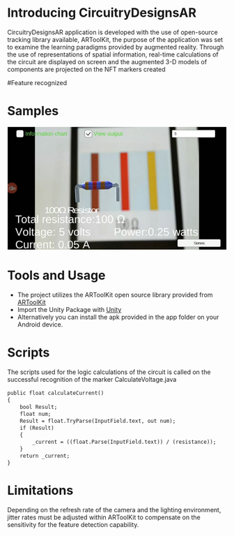 # Introducing CircuitryDesignsAR
CircuitryDesignsAR application is developed with the use of open-source tracking library available, ARToolKit, the purpose of the application was set to examine the learning paradigms provided by augmented reality. Through the use of representations of spatial information, real-time calculations of the circuit are displayed on screen and the augmented 3-D models of components are projected on the NFT markers created

#Feature recognized

# Samples
![](Sample.jpg)

# Tools and Usage
* The project utilizes the ARToolKit open source library provided from [ARToolKit](https://github.com/artoolkit) 
*  Import the Unity Package with [Unity](https://unity3d.com)
* Alternatively you can install the apk provided in the app folder on your Android device.

# Scripts
The scripts used for the logic calculations of the circuit is called on the successful recognition of the marker
CalculateVoltage.java


    public float calculateCurrent()
    {
        bool Result;
        float num;
        Result = float.TryParse(InputField.text, out num);
        if (Result)
        {
            _current = ((float.Parse(InputField.text)) / (resistance));
        }
        return _current;
    }

# Limitations
Depending on the refresh rate of the camera and the lighting environment, jitter rates must be adjusted within ARToolKit to compensate on the sensitivity for the feature detection capability.

